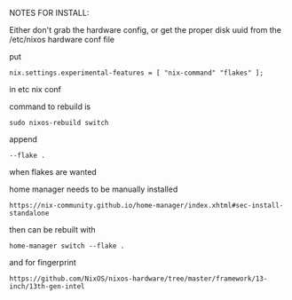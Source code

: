 NOTES FOR INSTALL:

Either don't grab the hardware config, or get the proper disk uuid from the /etc/nixos hardware conf file



put 

```nix.settings.experimental-features = [ "nix-command" "flakes" ];```
  
in etc nix conf



command to rebuild is 

```sudo nixos-rebuild switch```
  
append

```--flake .```
  
when flakes are wanted



home manager needs to be manually installed

```https://nix-community.github.io/home-manager/index.xhtml#sec-install-standalone```
  
then can be rebuilt with 

```home-manager switch --flake .```

  

and for fingerprint

```https://github.com/NixOS/nixos-hardware/tree/master/framework/13-inch/13th-gen-intel```
